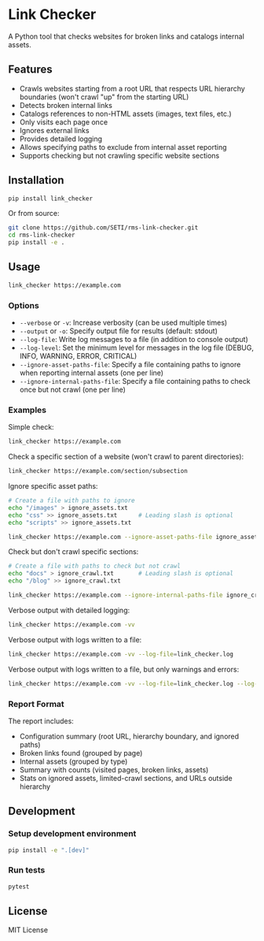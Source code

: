 # Link Checker

A Python tool that checks websites for broken links and catalogs internal assets.

## Features

- Crawls websites starting from a root URL that respects URL hierarchy boundaries
  (won't crawl "up" from the starting URL)
- Detects broken internal links
- Catalogs references to non-HTML assets (images, text files, etc.)
- Only visits each page once
- Ignores external links
- Provides detailed logging
- Allows specifying paths to exclude from internal asset reporting
- Supports checking but not crawling specific website sections

## Installation

```bash
pip install link_checker
```

Or from source:

```bash
git clone https://github.com/SETI/rms-link-checker.git
cd rms-link-checker
pip install -e .
```

## Usage

```bash
link_checker https://example.com
```

### Options

- `--verbose` or `-v`: Increase verbosity (can be used multiple times)
- `--output` or `-o`: Specify output file for results (default: stdout)
- `--log-file`: Write log messages to a file (in addition to console output)
- `--log-level`: Set the minimum level for messages in the log file (DEBUG, INFO, WARNING, ERROR, CRITICAL)
- `--ignore-asset-paths-file`: Specify a file containing paths to ignore when reporting internal assets (one per line)
- `--ignore-internal-paths-file`: Specify a file containing paths to check once but not crawl (one per line)

### Examples

Simple check:
```bash
link_checker https://example.com
```

Check a specific section of a website (won't crawl to parent directories):
```bash
link_checker https://example.com/section/subsection
```

Ignore specific asset paths:
```bash
# Create a file with paths to ignore
echo "/images" > ignore_assets.txt
echo "css" >> ignore_assets.txt      # Leading slash is optional
echo "scripts" >> ignore_assets.txt

link_checker https://example.com --ignore-asset-paths-file ignore_assets.txt
```

Check but don't crawl specific sections:
```bash
# Create a file with paths to check but not crawl
echo "docs" > ignore_crawl.txt       # Leading slash is optional
echo "/blog" >> ignore_crawl.txt

link_checker https://example.com --ignore-internal-paths-file ignore_crawl.txt
```

Verbose output with detailed logging:
```bash
link_checker https://example.com -vv
```

Verbose output with logs written to a file:
```bash
link_checker https://example.com -vv --log-file=link_checker.log
```

Verbose output with logs written to a file, but only warnings and errors:
```bash
link_checker https://example.com -vv --log-file=link_checker.log --log-level=WARNING
```

### Report Format

The report includes:
- Configuration summary (root URL, hierarchy boundary, and ignored paths)
- Broken links found (grouped by page)
- Internal assets (grouped by type)
- Summary with counts (visited pages, broken links, assets)
- Stats on ignored assets, limited-crawl sections, and URLs outside hierarchy

## Development

### Setup development environment

```bash
pip install -e ".[dev]"
```

### Run tests

```bash
pytest
```

## License

MIT License